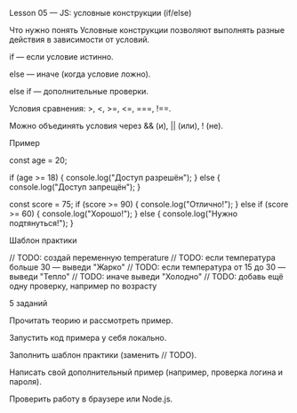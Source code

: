 Lesson 05 — JS: условные конструкции (if/else)

Что нужно понять
Условные конструкции позволяют выполнять разные действия в зависимости от условий.

if — если условие истинно.

else — иначе (когда условие ложно).

else if — дополнительные проверки.

Условия сравнения: >, <, >=, <=, ===, !==.

Можно объединять условия через && (и), || (или), ! (не).

Пример

const age = 20;

if (age >= 18) {
console.log("Доступ разрешён");
} else {
console.log("Доступ запрещён");
}

const score = 75;
if (score >= 90) {
console.log("Отлично!");
} else if (score >= 60) {
console.log("Хорошо!");
} else {
console.log("Нужно подтянуться!");
}


Шаблон практики

// TODO: создай переменную temperature
// TODO: если температура больше 30 — выведи "Жарко"
// TODO: если температура от 15 до 30 — выведи "Тепло"
// TODO: иначе выведи "Холодно"
// TODO: добавь ещё одну проверку, например по возрасту


5 заданий

Прочитать теорию и рассмотреть пример.

Запустить код примера у себя локально.

Заполнить шаблон практики (заменить // TODO).

Написать свой дополнительный пример (например, проверка логина и пароля).

Проверить работу в браузере или Node.js.
